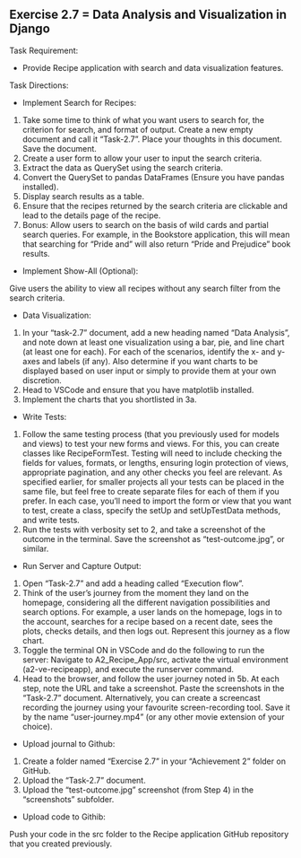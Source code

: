 ## Exercise 2.7 = Data Analysis and Visualization in Django

Task Requirement: 
  - Provide Recipe application with search and data visualization features.

Task Directions: 

  - Implement Search for Recipes:
  1. Take some time to think of what you want users to search for, the criterion for search, and format of output. Create a new empty document and call it “Task-2.7”. Place your thoughts in this document. Save the document.
  2. Create a user form to allow your user to input the search criteria.
  3. Extract the data as QuerySet using the search criteria.
  4. Convert the QuerySet to pandas DataFrames (Ensure you have pandas installed).
  5. Display search results as a table.
  6. Ensure that the recipes returned by the search criteria are clickable and lead to the details page of the recipe.
  7. Bonus: Allow users to search on the basis of wild cards and partial search queries. For example, in the Bookstore application, this will mean that searching for “Pride and” will also return “Pride and Prejudice” book results.

  - Implement Show-All (Optional): 
  
  Give users the ability to view all recipes without any search filter from the search criteria.

  - Data Visualization:
  1. In your “task-2.7” document, add a new heading named “Data Analysis”, and note down at least one visualization using a bar, pie, and line chart (at least one for each). For each of the scenarios, identify the x- and y- axes and labels (if any). Also determine if you want charts to be displayed based on user input or simply to provide them at your own discretion.
 2. Head to VSCode and ensure that you have matplotlib installed.
 3. Implement the charts that you shortlisted in 3a.

 - Write Tests:
 1. Follow the same testing process (that you previously used for models and views) to test your new forms and views. For this, you can create classes like RecipeFormTest. Testing will need to include checking the fields for values, formats, or lengths, ensuring login protection of views, appropriate pagination, and any other checks you feel are relevant. As specified earlier, for smaller projects all your tests can be placed in the same file, but feel free to create separate files for each of them if you prefer. In each case, you’ll need to import the form or view that you want to test, create a class, specify the setUp and setUpTestData methods, and write tests.
2. Run the tests with verbosity set to 2, and take a screenshot of the outcome in the terminal. Save the screenshot as “test-outcome.jpg”, or similar.

- Run Server and Capture Output:
1. Open “Task-2.7” and add a heading called “Execution flow”.
2. Think of the user’s journey from the moment they land on the homepage, considering all the different navigation possibilities and search options. For example, a user lands on the homepage, logs in to the account, searches for a recipe based on a recent date, sees the plots, checks details, and then logs out. Represent this journey as a flow chart.
3. Toggle the terminal ON in VSCode and do the following to run the server: Navigate to A2_Recipe_App/src, activate the virtual environment (a2-ve-recipeapp), and execute the runserver command.
4. Head to the browser, and follow the user journey noted in 5b. At each step, note the URL and take a screenshot. Paste the screenshots in the “Task-2.7” document. Alternatively, you can create a screencast recording the journey using your favourite screen-recording tool. Save it by the name “user-journey.mp4” (or any other movie extension of your choice).

- Upload journal to Github:
1. Create a folder named “Exercise 2.7” in your “Achievement 2” folder on GitHub.
2. Upload the “Task-2.7” document.
3. Upload the “test-outcome.jpg” screenshot (from Step 4) in the “screenshots” subfolder.

- Upload code to Githib:

Push your code in the src folder to the Recipe application GitHub repository that you created previously.